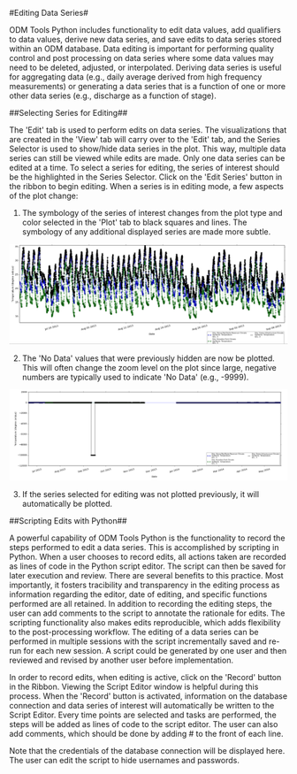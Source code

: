 #Editing Data Series#

ODM Tools Python includes functionality to edit data values, add qualifiers to data values, derive new data series, and save edits to data series stored within an ODM database. Data editing is important for performing quality control and post processing on data series where some data values may need to be deleted, adjusted, or interpolated. Deriving data series is useful for aggregating data (e.g., daily average derived from high frequency measurements) or generating a data series that is a function of one or more other data series (e.g., discharge as a function of stage). 

##Selecting Series for Editing##

The 'Edit' tab is used to perform edits on data series. The visualizations that are created in the 'View' tab will carry over to the 'Edit' tab, and the Series Selector is used to show/hide data series in the plot. This way, multiple data series can still be viewed while edits are made. Only one data series can be edited at a time. To select a series for editing, the series of interest should be the highlighted in the Series Selector. Click on the 'Edit Series' button in the ribbon to begin editing. When a series is in editing mode, a few aspects of the plot change:
1. The symbology of the series of interest changes from the plot type and color selected in the 'Plot' tab to black squares and lines. The symbology of any additional displayed series are made more subtle.

![EditingSeriesMultiple](images/EditingSeriesMultiple.png)

2. The 'No Data' values that were previously hidden are now be plotted. This will often change the zoom level on the plot since large, negative numbers are typically used to indicate 'No Data' (e.g., -9999).

![EditingSeries](images/EditingSeries.png)

3. If the series selected for editing was not plotted previously, it will automatically be plotted.

##Scripting Edits with Python##

A powerful capability of ODM Tools Python is the functionality to record the steps performed to edit a data series. This is accomplished by scripting in Python. When a user chooses to record edits, all actions taken are recorded as lines of code in the Python script editor. The script can then be saved for later execution and review. There are several benefits to this practice. Most importantly, it fosters tracibility and transparency in the editing process as information regarding the editor, date of editing, and specific functions performed are all retained. In addition to recording the editing steps, the user can add comments to the script to annotate the rationale for edits. The scripting functionality also makes edits reproducible, which adds flexibility to the post-processing workflow. The editing of a data series can be performed in multiple sessions with the script incrementally saved and re-run for each new session. A script could be generated by one user and then reviewed and revised by another user before implementation.

In order to record edits, when editing is active, click on the 'Record' button in the Ribbon. Viewing the Script Editor window is helpful during this process. When the 'Record' button is activated, information on the database connection and data series of interest will automatically be written to the Script Editor. Every time points are selected and tasks are performed, the steps will be added as lines of code to the script editor. The user can also add comments, which should be done by adding # to the front of each line.

Note that the credentials of the database connection will be displayed here. The user can edit the script to hide usernames and passwords. 